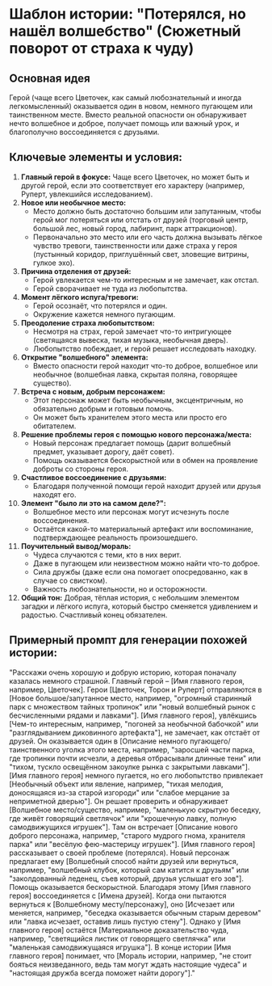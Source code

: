 # Шаблон истории: "Потерялся, но нашёл волшебство" (Сюжетный поворот от страха к чуду)

## Основная идея
Герой (чаще всего Цветочек, как самый любознательный и иногда легкомысленный) оказывается один в новом, немного пугающем или таинственном месте. Вместо реальной опасности он обнаруживает нечто волшебное и доброе, получает помощь или важный урок, и благополучно воссоединяется с друзьями.

## Ключевые элементы и условия:

1.  **Главный герой в фокусе:** Чаще всего Цветочек, но может быть и другой герой, если это соответствует его характеру (например, Руперт, увлекшийся исследованием).
2.  **Новое или необычное место:**
    *   Место должно быть достаточно большим или запутанным, чтобы герой мог потеряться или отстать от друзей (торговый центр, большой лес, новый город, лабиринт, парк аттракционов).
    *   Первоначально это место или его часть должна вызывать лёгкое чувство тревоги, таинственности или даже страха у героя (пустынный коридор, приглушённый свет, зловещие витрины, гулкое эхо).
3.  **Причина отделения от друзей:**
    *   Герой увлекается чем-то интересным и не замечает, как отстал.
    *   Герой сворачивает не туда из любопытства.
4.  **Момент лёгкого испуга/тревоги:**
    *   Герой осознаёт, что потерялся и один.
    *   Окружение кажется немного пугающим.
5.  **Преодоление страха любопытством:**
    *   Несмотря на страх, герой замечает что-то интригующее (светящаяся вывеска, тихая музыка, необычная дверь).
    *   Любопытство побеждает, и герой решает исследовать находку.
6.  **Открытие "волшебного" элемента:**
    *   Вместо опасности герой находит что-то доброе, волшебное или необычное (волшебная лавка, скрытая поляна, говорящее существо).
7.  **Встреча с новым, добрым персонажем:**
    *   Этот персонаж может быть необычным, эксцентричным, но обязательно добрым и готовым помочь.
    *   Он может быть хранителем этого места или просто его обитателем.
8.  **Решение проблемы героя с помощью нового персонажа/места:**
    *   Новый персонаж предлагает помощь (дарит волшебный предмет, указывает дорогу, даёт совет).
    *   Помощь оказывается бескорыстной или в обмен на проявление доброты со стороны героя.
9.  **Счастливое воссоединение с друзьями:**
    *   Благодаря полученной помощи герой находит друзей или друзья находят его.
10. **Элемент "было ли это на самом деле?":**
    *   Волшебное место или персонаж могут исчезнуть после воссоединения.
    *   Остаётся какой-то материальный артефакт или воспоминание, подтверждающее реальность произошедшего.
11. **Поучительный вывод/мораль:**
    *   Чудеса случаются с теми, кто в них верит.
    *   Даже в пугающем или неизвестном можно найти что-то доброе.
    *   Сила дружбы (даже если она помогает опосредованно, как в случае со свистком).
    *   Важность любознательности, но и осторожности.
12. **Общий тон:** Добрая, тёплая история, с небольшим элементом загадки и лёгкого испуга, который быстро сменяется удивлением и радостью. Счастливый конец обязателен.

## Примерный промпт для генерации похожей истории:

"Расскажи очень хорошую и добрую историю, которая поначалу казалась немного страшной. Главный герой – [Имя главного героя, например, Цветочек].
Герои [Цветочек, Торон и Руперт] отправляются в [Новое большое/запутанное место, например, "огромный старинный парк с множеством тайных тропинок" или "новый волшебный рынок с бесчисленными рядами и лавками"].
[Имя главного героя], увлёкшись [Чем-то интересным, например, "погоней за необычной бабочкой" или "разглядыванием диковинного артефакта"], не замечает, как отстаёт от друзей.
Он оказывается один в [Описание немного пугающего/таинственного уголка этого места, например, "заросшей части парка, где тропинки почти исчезли, а деревья отбрасывали длинные тени" или "тихом, тускло освещённом закоулке рынка с закрытыми лавками"].
[Имя главного героя] немного пугается, но его любопытство привлекает [Необычный объект или явление, например, "тихая мелодия, доносящаяся из-за старой изгороди" или "слабое мерцание за неприметной дверью"].
Он решает проверить и обнаруживает [Волшебное место/существо, например, "маленькую скрытую беседку, где живёт говорящий светлячок" или "крошечную лавку, полную самодвижущихся игрушек"].
Там он встречает [Описание нового доброго персонажа, например, "старого мудрого гнома, хранителя парка" или "весёлую фею-мастерицу игрушек"].
[Имя главного героя] рассказывает о своей проблеме (потерялся). Новый персонаж предлагает ему [Волшебный способ найти друзей или вернуться, например, "волшебный клубок, который сам катится к друзьям" или "заколдованный леденец, съев который, друзья услышат его зов"]. Помощь оказывается бескорыстной.
Благодаря этому [Имя главного героя] воссоединяется с [Имена друзей].
Когда они пытаются вернуться к [Волшебному месту/персонажу], оно [Исчезает или меняется, например, "беседка оказывается обычным старым деревом" или "лавка исчезает, оставив лишь пустую стену"].
Однако у [Имя главного героя] остаётся [Материальное доказательство чуда, например, "светящийся листик от говорящего светлячка" или "маленькая самодвижущаяся игрушка"].
В конце истории [Имя главного героя] понимает, что [Мораль истории, например, "не стоит бояться неизведанного, ведь там могут ждать настоящие чудеса" и "настоящая дружба всегда поможет найти дорогу"]."